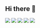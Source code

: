 ## Hi there 👋

<!--
**mikoto2726/mikoto2726** is a ✨ _special_ ✨ repository because its `README.md` (this file) appears on your GitHub profile.

Here are some ideas to get you started:

- 🔭 I’m currently working on ...
- 🌱 I’m currently learning ...
- 👯 I’m looking to collaborate on ...
- 🤔 I’m looking for help with ...
- 💬 Ask me about ...
- 📫 How to reach me: ...
- 😄 Pronouns: ...
- ⚡ Fun fact: ...
-->


![](http://my-git-hub-profile-summary-cards.vercel.app/api/cards/profile-details?username=mikoto2726&theme=github_dark)
![](http://my-git-hub-profile-summary-cards.vercel.app/api/cards/repos-per-language?username=mikoto2726&theme=github_dark)
![](http://my-git-hub-profile-summary-cards.vercel.app/api/cards/most-commit-language?username=mikoto2726&theme=github_dark)
![](http://my-git-hub-profile-summary-cards.vercel.app/api/cards/stats?username=mikoto2726&theme=github_dark)
![](http://my-git-hub-profile-summary-cards.vercel.app/api/cards/productive-time?username=mikoto2726&theme=github_dark&utcOffset=9)
